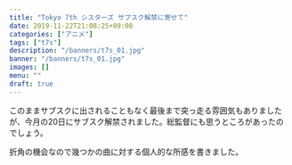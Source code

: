 ```yaml
---
title: "Tokyo 7th シスターズ サブスク解禁に寄せて"
date: 2019-11-22T21:08:25+09:00
categories: ["アニメ"]
tags: ["t7s"]
description: "/banners/t7s_01.jpg"
banner: "/banners/t7s_01.jpg"
images: []
menu: ""
draft: true
---
```

このままサブスクに出されることもなく最後まで突っ走る雰囲気もありましたが、今月の20日にサブスク解禁されました。総監督にも思うところがあったのでしょう。

折角の機会なので幾つかの曲に対する個人的な所感を書きました。
<!--more-->